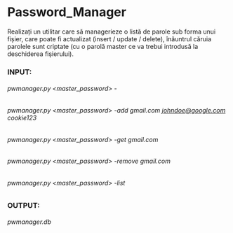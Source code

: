 # Password_Manager
 
Realizați un utilitar care să managerieze o listă de parole sub forma unui fișier, care poate fi
actualizat (insert / update / delete), înăuntrul căruia parolele sunt criptate (cu o parolă master
ce va trebui introdusă la deschiderea fișierului).

### INPUT:
###### pwmanager.py <master_password> -<operation> <website> <username> <password>
###### pwmanager.py <master_password> -add gmail.com johndoe@google.com cookie123
###### pwmanager.py <master_password> -get gmail.com
###### pwmanager.py <master_password> -remove gmail.com
###### pwmanager.py <master_password> -list

### OUTPUT: 
###### pwmanager.db
